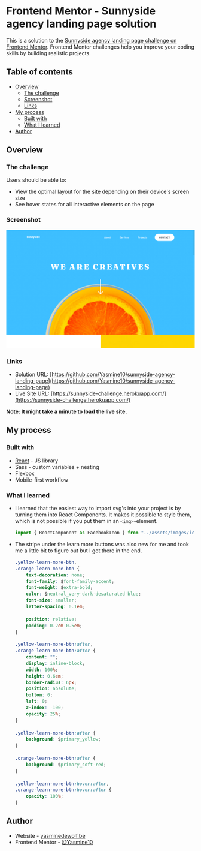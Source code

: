 # Frontend Mentor - Sunnyside agency landing page solution

This is a solution to the [Sunnyside agency landing page challenge on Frontend Mentor](https://www.frontendmentor.io/challenges/sunnyside-agency-landing-page-7yVs3B6ef). Frontend Mentor challenges help you improve your coding skills by building realistic projects.

## Table of contents

-   [Overview](#overview)
    -   [The challenge](#the-challenge)
    -   [Screenshot](#screenshot)
    -   [Links](#links)
-   [My process](#my-process)
    -   [Built with](#built-with)
    -   [What I learned](#what-i-learned)
-   [Author](#author)

## Overview

### The challenge

Users should be able to:

-   View the optimal layout for the site depending on their device's screen size
-   See hover states for all interactive elements on the page

### Screenshot

![Solution screenshot](https://github.com/Yasmine10/sunnyside-agency-landing-page/blob/master/public/sunnyside-agency-landing-page-solution.png?raw=true)

### Links

-   Solution URL: [https://github.com/Yasmine10/sunnyside-agency-landing-page](https://github.com/Yasmine10/sunnyside-agency-landing-page)
-   Live Site URL: [https://sunnyside-challenge.herokuapp.com/](https://sunnyside-challenge.herokuapp.com/)

**Note: It might take a minute to load the live site.**

## My process

### Built with

-   [React](https://reactjs.org/) - JS library
-   Sass - custom variables + nesting
-   Flexbox
-   Mobile-first workflow

### What I learned

-   I learned that the easiest way to import svg's into your project is by turning them into React Components. It makes it possible to style them, which is not possible if you put them in an `<img>`-element.

    ```js
    import { ReactComponent as FacebookIcon } from "../assets/images/icon-facebook.svg";
    ```

-   The stripe under the learn more buttons was also new for me and took me a little bit to figure out but I got there in the end.

    ```css
    .yellow-learn-more-btn,
    .orange-learn-more-btn {
        text-decoration: none;
        font-family: $font-family-accent;
        font-weight: $extra-bold;
        color: $neutral_very-dark-desaturated-blue;
        font-size: smaller;
        letter-spacing: 0.1em;

        position: relative;
        padding: 0.2em 0.5em;
    }

    .yellow-learn-more-btn:after,
    .orange-learn-more-btn:after {
        content: "";
        display: inline-block;
        width: 100%;
        height: 0.6em;
        border-radius: 6px;
        position: absolute;
        bottom: 0;
        left: 0;
        z-index: -100;
        opacity: 25%;
    }

    .yellow-learn-more-btn:after {
        background: $primary_yellow;
    }

    .orange-learn-more-btn:after {
        background: $primary_soft-red;
    }

    .yellow-learn-more-btn:hover:after,
    .orange-learn-more-btn:hover:after {
        opacity: 100%;
    }
    ```

## Author

-   Website - [yasminedewolf.be](https://yasminedewolf.be)
-   Frontend Mentor - [@Yasmine10](https://www.frontendmentor.io/profile/Yasmine10)
